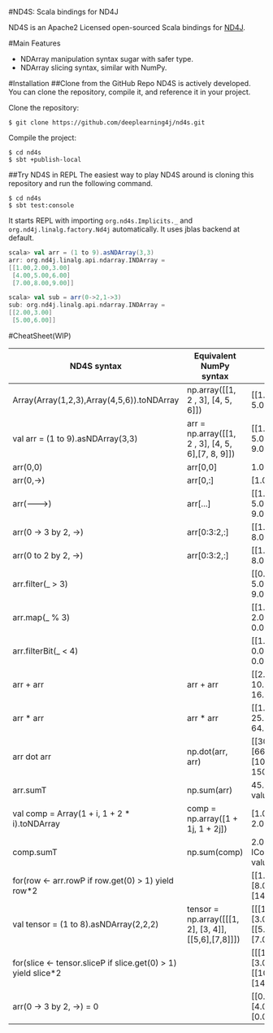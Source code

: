 #ND4S: Scala bindings for ND4J

ND4S is an Apache2 Licensed open-sourced Scala bindings for [ND4J](https://github.com/deeplearning4j/nd4j).

#Main Features
* NDArray manipulation syntax sugar with safer type.
* NDArray slicing syntax, similar with NumPy.

#Installation
##Clone from the GitHub Repo
ND4S is actively developed. You can clone the repository, compile it, and reference it in your project.

Clone the repository:

```
$ git clone https://github.com/deeplearning4j/nd4s.git
```

Compile the project:

```
$ cd nd4s
$ sbt +publish-local
```

##Try ND4S in REPL
The easiest way to play ND4S around is cloning this repository and run the following command.

```
$ cd nd4s
$ sbt test:console
```

It starts REPL with importing `org.nd4s.Implicits._` and `org.nd4j.linalg.factory.Nd4j` automatically. It uses jblas backend at default.

```scala
scala> val arr = (1 to 9).asNDArray(3,3) 
arr: org.nd4j.linalg.api.ndarray.INDArray =
[[1.00,2.00,3.00]
 [4.00,5.00,6.00]
 [7.00,8.00,9.00]]

scala> val sub = arr(0->2,1->3)
sub: org.nd4j.linalg.api.ndarray.INDArray =
[[2.00,3.00]
 [5.00,6.00]]
```

#CheatSheet(WIP)

| ND4S syntax                                | Equivalent NumPy syntax                     | Result                                                         |
|--------------------------------------------|---------------------------------------------|----------------------------------------------------------------|
| Array(Array(1,2,3),Array(4,5,6)).toNDArray | np.array([[1, 2 , 3], [4, 5, 6]])           | [[1.0, 2.0, 3.0]  [4.0, 5.0, 6.0]]                             |
| val arr = (1 to 9).asNDArray(3,3)          | arr = np.array([[1, 2 , 3], [4, 5, 6],[7, 8, 9]]) | [[1.0, 2.0, 3.0]  [4.0, 5.0, 6.0] ,[7.0, 8.0, 9.0]]            |
| arr(0,0)                                   | arr[0,0]                                    | 1.0                                                            |
| arr(0,->)                                  | arr[0,:]                                    | [1.0, 2.0, 3.0]                                                |
| arr(--->)                                  | arr[...]                                    | [[1.0, 2.0, 3.0]   [4.0, 5.0, 6.0] ,[7.0, 8.0, 9.0]]           |
| arr(0 -> 3 by 2, ->)                       | arr[0:3:2,:]                                | [[1.0, 2.0, 3.0]  [7.0, 8.0, 9.0]]                             |
| arr(0 to 2 by 2, ->)                       | arr[0:3:2,:]                                | [[1.0, 2.0, 3.0] [7.0, 8.0, 9.0]]                              |
| arr.filter(_ > 3)                          |                                             | [[0.0, 0.0, 0.0]  [4.0, 5.0, 6.0] ,[7.0, 8.0, 9.0]]            |
| arr.map(_ % 3)                             |                                             | [[1.0, 2.0, 0.0] [1.0, 2.0, 0.0] ,[1.0, 2.0, 0.0]]             |
| arr.filterBit(_ < 4)                       |                                             | [[1.0, 1.0, 1.0] [0.0, 0.0, 0.0] ,[0.0, 0.0, 0.0]]             |
| arr + arr                                  | arr + arr                                   | [[2.0, 4.0, 6.0] [8.0, 10.0, 12.0] ,[14.0, 16.0, 18.0]]        |
| arr * arr                                  | arr * arr                                   | [[1.0, 4.0, 9.0] [16.0, 25.0, 36.0] ,[49.0, 64.0, 81.0]]       |
| arr dot arr                                | np.dot(arr, arr)                            | [[30.0, 36.0, 42.0] [66.0, 81.0, 96.0] ,[102.0, 126.0, 150.0]] |
| arr.sumT                                   | np.sum(arr)                                 | 45.0  //returns Double value                                   |
| val comp = Array(1 + i, 1 + 2 * i).toNDArray | comp = np.array([1 + 1j, 1 + 2j])           | [1.0 + 1.0i ,1.0 + 2.0i]                                       |
| comp.sumT                                  | np.sum(comp)                                | 2.0 + 3.0i //returns IComplexNumber value                      |
| for(row <- arr.rowP if row.get(0) > 1) yield row*2 |   | [[1.00,2.00,3.00] [8.00,10.00,12.00] [14.00,16.00,18.00]] |
| val tensor = (1 to 8).asNDArray(2,2,2) | tensor = np.array([[[1, 2], [3, 4]],[[5,6],[7,8]]]) | [[[1.00,2.00] [3.00,4.00]] [[5.00,6.00] [7.00,8.00]]] |
| for(slice <- tensor.sliceP if slice.get(0) > 1) yield slice*2 |  |[[[1.00,2.00] [3.00,4.00]] [[10.00,12.00] [14.00,16.00]]] |
|arr(0 -> 3 by 2, ->) = 0                  |                 | [[0.00,0.00,0.00] [4.00,5.00,6.00] [0.00,0.00,0.00]] |